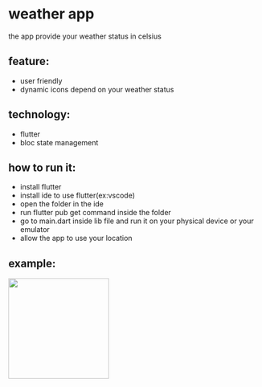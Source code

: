 # weather app

the app provide your weather status in celsius

## feature:
* user friendly
* dynamic icons depend on your weather status

## technology:
* flutter
* bloc state management

## how to run it:
* install flutter
* install ide to use flutter(ex:vscode)
* open the folder in the ide
* run flutter pub get command inside the folder
* go to main.dart inside lib file and run it on your physical device or your emulator
* allow the app to use your location

## example:
<img width=200 src="https://user-images.githubusercontent.com/55524560/225361537-08eeff6d-a088-4ff4-90f7-a257eb40bae3.png">


